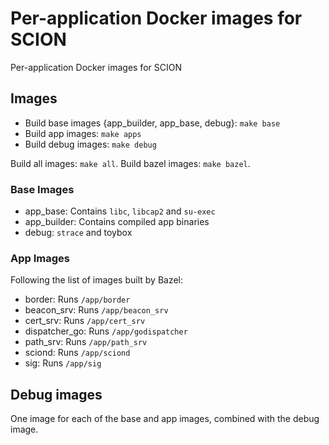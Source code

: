# Per-application Docker images for SCION

Per-application Docker images for SCION

## Images

- Build base images {app_builder, app_base, debug}: `make base`
- Build app images: `make apps`
- Build debug images: `make debug`

Build all images: `make all`. Build bazel images: `make bazel`.

### Base Images

- app_base: Contains `libc`, `libcap2` and `su-exec`
- app_builder: Contains compiled app binaries
- debug: `strace` and toybox

### App Images

Following the list of images built by Bazel:

- border: Runs `/app/border`
- beacon_srv: Runs `/app/beacon_srv`
- cert_srv: Runs `/app/cert_srv`
- dispatcher_go: Runs `/app/godispatcher`
- path_srv: Runs `/app/path_srv`
- sciond: Runs `/app/sciond`
- sig: Runs `/app/sig`

## Debug images

One image for each of the base and app images, combined with the debug image.
